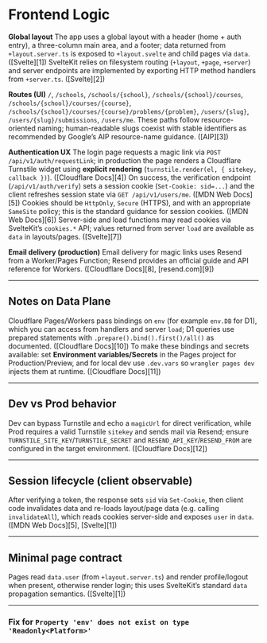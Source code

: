 # Frontend Logic

**Global layout**
The app uses a global layout with a header (home + auth entry), a three-column main area, and a footer; data returned from `+layout.server.ts` is exposed to `+layout.svelte` and child pages via `data`. ([Svelte][1])
SvelteKit relies on filesystem routing (`+layout`, `+page`, `+server`) and server endpoints are implemented by exporting HTTP method handlers from `+server.ts`. ([Svelte][2])

**Routes (UI)**
`/`, `/schools`, `/schools/{school}`, `/schools/{school}/courses`, `/schools/{school}/courses/{course}`, `/schools/{school}/courses/{course}/problems/{problem}`, `/users/{slug}`, `/users/{slug}/submissions`, `/users/me`. These paths follow resource-oriented naming; human-readable slugs coexist with stable identifiers as recommended by Google’s AIP resource-name guidance. ([AIP][3])

**Authentication UX**
The login page requests a magic link via `POST /api/v1/auth/requestLink`; in production the page renders a Cloudflare Turnstile widget using **explicit rendering** (`turnstile.render(el, { sitekey, callback })`). ([Cloudflare Docs][4])
On success, the verification endpoint (`/api/v1/auth/verify`) sets a session cookie (`Set-Cookie: sid=...`) and the client refreshes session state via `GET /api/v1/users/me`. ([MDN Web Docs][5])
Cookies should be `HttpOnly`, `Secure` (HTTPS), and with an appropriate `SameSite` policy; this is the standard guidance for session cookies. ([MDN Web Docs][6])
Server-side and load functions may read cookies via SvelteKit’s `cookies.*` API; values returned from server `load` are available as `data` in layouts/pages. ([Svelte][7])

**Email delivery (production)**
Email delivery for magic links uses Resend from a Worker/Pages Function; Resend provides an official guide and API reference for Workers. ([Cloudflare Docs][8], [resend.com][9])

---

## Notes on Data Plane

Cloudflare Pages/Workers pass bindings on `env` (for example `env.DB` for D1), which you can access from handlers and server `load`; D1 queries use prepared statements with `.prepare().bind().first()/all()` as documented. ([Cloudflare Docs][10])
To make these bindings and secrets available: set **Environment variables/Secrets** in the Pages project for Production/Preview, and for local dev use `.dev.vars` so `wrangler pages dev` injects them at runtime. ([Cloudflare Docs][11])

---

## Dev vs Prod behavior

Dev can bypass Turnstile and echo a `magicUrl` for direct verification, while Prod requires a valid Turnstile `sitekey` and sends mail via Resend; ensure `TURNSTILE_SITE_KEY`/`TURNSTILE_SECRET` and `RESEND_API_KEY`/`RESEND_FROM` are configured in the target environment. ([Cloudflare Docs][12])

---

## Session lifecycle (client observable)

After verifying a token, the response sets `sid` via `Set-Cookie`, then client code invalidates data and re-loads layout/page data (e.g. calling `invalidateAll`), which reads cookies server-side and exposes `user` in `data`. ([MDN Web Docs][5], [Svelte][1])

---

## Minimal page contract

Pages read `data.user` (from `+layout.server.ts`) and render profile/logout when present, otherwise render login; this uses SvelteKit’s standard `data` propagation semantics. ([Svelte][1])

---

### Fix for `Property 'env' does not exist on type 'Readonly<Platform>'`